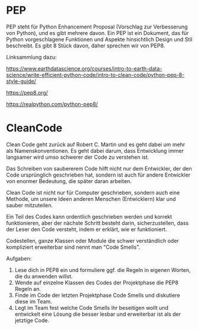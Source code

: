 # PEP

PEP steht für Python Enhancement Proposal (Vorschlag zur Verbesserung von Python), und es gibt mehrere davon. 
Ein PEP ist ein Dokument, das für Python vorgeschlagene Funktionen und Aspekte hinsichtlich Design und Stil beschreibt. Es gibt 8 Stück davon, daher sprechen wir von PEP8.

Linksammlung dazu:

https://www.earthdatascience.org/courses/intro-to-earth-data-science/write-efficient-python-code/intro-to-clean-code/python-pep-8-style-guide/

https://pep8.org/

https://realpython.com/python-pep8/

# CleanCode

Clean Code geht zurück auf Robert C. Martin und es geht dabei um mehr als Namenskonventionen. Es geht dabei darum, dass Entwicklung immer langsamer wird umso schwerer der Code zu verstehen ist. 

Das Schreiben von saubererem Code hilft nicht nur dem Entwickler, der den Code ursprünglich geschrieben hat, sondern ist auch für andere Entwickler von enormer Bedeutung, die später daran arbeiten.

Clean Code ist nicht nur für Computer geschrieben, sondern auch eine Methode, um unsere Ideen anderen Menschen (Entwicklern) klar und sauber mitzuteilen. 

Ein Teil des Codes kann ordentlich geschrieben werden und korrekt funktionieren, aber der nächste Schritt besteht darin, sicherzustellen, dass der Leser den Code versteht, indem er erklärt, wie er funktioniert.

Codestellen, ganze Klassen oder Module die schwer verständlich oder kompliziert erweiterbar sind nennt man "Code Smells".

Aufgaben:
1. Lese dich in PEP8 ein und formuliere ggf. die Regeln in eigenen Worten, die du anwenden willst.
2. Wende auf einzelne Klassen des Codes der Projektphase die PEP8 Regeln an.
3. Finde im Code der letzten Projektphase Code Smells und diskutiere diese im Team.
4. Legt im Team fest welche Code Smells ihr beseitigen wollt und entwickelt eine Lösung die besser lesbar und erweiterbar ist als der jetztige Code.

